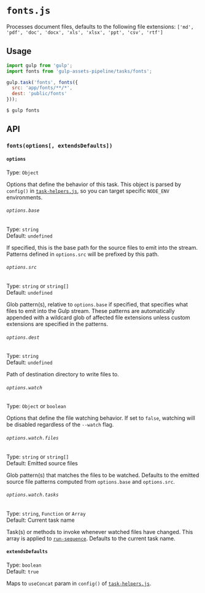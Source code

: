# `fonts.js`

Processes document files, defaults to the following file extensions: `['md', 'pdf', 'doc', 'docx', 'xls', 'xlsx', 'ppt', 'csv', 'rtf']`

## Usage

```js
import gulp from 'gulp';
import fonts from 'gulp-assets-pipeline/tasks/fonts';

gulp.task('fonts', fonts({
  src: 'app/fonts/**/*',
  dest: 'public/fonts'
}));
```

```
$ gulp fonts
```

## API

### `fonts(options[, extendsDefaults])`

#### `options`

Type: `Object`

Options that define the behavior of this task. This object is parsed by `config()` in [`task-helpers.js`](../helpers/task-helpers.md), so you can target specific `NODE_ENV` environments.

###### `options.base`

Type: `string`<br>
Default: `undefined`

If specified, this is the base path for the source files to emit into the stream. Patterns defined in `options.src` will be prefixed by this path.

###### `options.src`

Type: `string` or `string[]`<br>
Default: `undefined`

Glob pattern(s), relative to `options.base` if specified, that specifies what files to emit into the Gulp stream. These patterns are automatically appended with a wildcard glob of affected file extensions unless custom extensions are specified in the patterns.

###### `options.dest`

Type: `string`<br>
Default: `undefined`

Path of destination directory to write files to.

###### `options.watch`

Type: `Object` or `boolean`

Options that define the file watching behavior. If set to `false`, watching will be disabled regardless of the `--watch` flag.

###### `options.watch.files`

Type: `string` or `string[]`<br>
Default: Emitted source files

Glob pattern(s) that matches the files to be watched. Defaults to the emitted source file patterns computed from `options.base` and `options.src`.

###### `options.watch.tasks`

Type: `string`, `Function` or `Array`<br>
Default: Current task name

Task(s) or methods to invoke whenever watched files have changed. This array is applied to [`run-sequence`](https://www.npmjs.com/package/run-sequence). Defaults to the current task name.

#### `extendsDefaults`

Type: `boolean`<br>
Default: `true`

Maps to `useConcat` param in `config()` of [`task-helpers.js`](../helpers/task-helpers.md).
